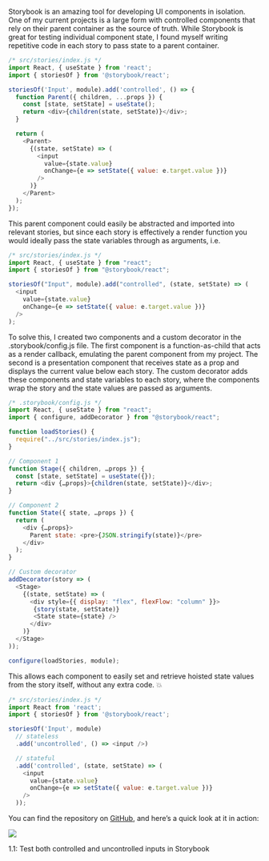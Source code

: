 
Storybook is an amazing tool for developing UI components in isolation. One of my current projects is a large form with controlled components that rely on their parent container as the source of truth. While Storybook is great for testing individual component state, I found myself writing repetitive code in each story to pass state to a parent container.


```javascript
/* src/stories/index.js */
import React, { useState } from 'react';
import { storiesOf } from '@storybook/react';

storiesOf('Input', module).add('controlled', () => {
  function Parent({ children, ...props }) {
    const [state, setState] = useState();
    return <div>{children(state, setState)}</div>;
  }

  return (
    <Parent>
      {(state, setState) => (
        <input
          value={state.value}
          onChange={e => setState({ value: e.target.value })}
        />
      )}
    </Parent>
  );
});
```


This parent component could easily be abstracted and imported into relevant stories, but since each story is effectively a render function you would ideally pass the state variables through as arguments, i.e.


```javascript
/* src/stories/index.js */
import React, { useState } from "react";
import { storiesOf } from "@storybook/react";

storiesOf("Input", module).add("controlled", (state, setState) => (
  <input
    value={state.value}
    onChange={e => setState({ value: e.target.value })}
  />
);
```


To solve this, I created two components and a custom decorator in the .storybook/config.js file. The first component is a function-as-child that acts as a render callback, emulating the parent component from my project. The second is a presentation component that receives state as a prop and displays the current value below each story. The custom decorator adds these components and state variables to each story, where the components wrap the story and the state values are passed as arguments.


```javascript
/* .storybook/config.js */
import React, { useState } from "react";
import { configure, addDecorator } from "@storybook/react";

function loadStories() {
  require("../src/stories/index.js");
}

// Component 1
function Stage({ children, …props }) {
  const [state, setState] = useState({});
  return <div {…props}>{children(state, setState)}</div>;
}

// Component 2
function State({ state, …props }) {
  return (
    <div {…props}>
      Parent state: <pre>{JSON.stringify(state)}</pre>
    </div>
  );
}

// Custom decorator
addDecorator(story => (
  <Stage>
    {(state, setState) => (
      <div style={{ display: "flex", flexFlow: "column" }}>
       {story(state, setState)}
       <State state={state} />
      </div>
    )}
  </Stage>
));

configure(loadStories, module);
```


This allows each component to easily set and retrieve hoisted state values from the story itself, without any extra code. 💥


```javascript
/* src/stories/index.js */
import React from 'react';
import { storiesOf } from '@storybook/react';

storiesOf('Input', module)
  // stateless
  .add('uncontrolled', () => <input />)

  // stateful
  .add('controlled', (state, setState) => (
    <input
      value={state.value}
      onChange={e => setState({ value: e.target.value })}
    />
  ));
```


You can find the repository on [GitHub](https://github.com/phunkren/storybook-state), and here’s a quick look at it in action:


![](https://s3.us-west-2.amazonaws.com/secure.notion-static.com/40c35762-69fb-4a12-af02-35a48d4b4866/storybook-state-example.gif?X-Amz-Algorithm=AWS4-HMAC-SHA256&X-Amz-Content-Sha256=UNSIGNED-PAYLOAD&X-Amz-Credential=AKIAT73L2G45EIPT3X45%2F20230103%2Fus-west-2%2Fs3%2Faws4_request&X-Amz-Date=20230103T084520Z&X-Amz-Expires=3600&X-Amz-Signature=043e26507de18e53cf2cdb29d387e5d4fd6426d17f448b05b6e8b1318648ace2&X-Amz-SignedHeaders=host&x-id=GetObject)


1.1: Test both controlled and uncontrolled inputs in Storybook

